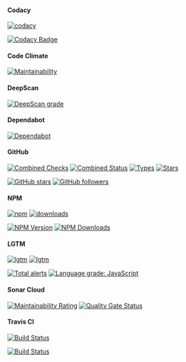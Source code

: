#### Codacy

[![codacy](https://badgen.net/codacy/grade/3a4f33788cd44b799242cae7e080f9e3)](https://github.com/hilesystem/local)

[![Codacy Badge](https://api.codacy.com/project/badge/Grade/3a4f33788cd44b799242cae7e080f9e3)](https://www.codacy.com/gh/hilesystem/local?utm_source=github.com&amp;utm_medium=referral&amp;utm_content=hilesystem/local&amp;utm_campaign=Badge_Grade)

#### Code Climate

[![Maintainability](https://api.codeclimate.com/v1/badges/7ee34e88c00adc84704d/maintainability)](https://codeclimate.com/github/hilesystem/local/maintainability)

#### DeepScan

[![DeepScan grade](https://deepscan.io/api/teams/8453/projects/10646/branches/149670/badge/grade.svg)](https://deepscan.io/dashboard#view=project&tid=8453&pid=10646&bid=149670)

#### Dependabot

[![Dependabot](https://badgen.net/dependabot/hilesystem/local?&icon=dependabot)](https://github.com/hilesystem/local)

#### GitHub

[![Combined Checks](https://badgen.net/github/checks/hilesystem/local?&icon=github)](https://github.com/hilesystem/local)
[![Combined Status](https://badgen.net/github/status/hilesystem/local?&icon=github)](https://github.com/hilesystem/local)
[![Types](https://badgen.net/npm/types/@hilesystem/local?&icon=typescript)](https://github.com/hilesystem/local)
[![Stars](https://badgen.net/github/stars/hilesystem/local?&icon=github&label=stars&color=ffcc33)](https://github.com/hilesystem/local)

[![GitHub stars](https://img.shields.io/github/stars/hilesystem/local.svg?style=social&label=Star)](https://github.com/hilesystem/local)
[![GitHub followers](https://img.shields.io/github/followers/r37r0m0d3l.svg?style=social&label=Follow)](https://github.com/r37r0m0d3l)

#### NPM

[![npm](https://badgen.net/npm/v/@hilesystem/local?&icon=npm)](https://www.npmjs.com/package/@hilesystem/local)
[![downloads](https://badgen.net/npm/dt/@hilesystem/local?&icon=terminal)](https://www.npmjs.com/package/@hilesystem/local)

[![NPM Version](https://img.shields.io/npm/v/@hilesystem/local.svg?style=flat)](https://www.npmjs.com/package/@hilesystem/local)
[![NPM Downloads](https://img.shields.io/npm/dt/@hilesystem/local.svg?style=flat)](https://www.npmjs.com/package/@hilesystem/local)

#### LGTM

[![lgtm](https://badgen.net/lgtm/langs/g/hilesystem/local?&icon=lgtm)](https://github.com/hilesystem/local)
[![lgtm](https://badgen.net/lgtm/grade/g/hilesystem/local?&icon=lgtm)](https://github.com/hilesystem/local)

[![Total alerts](https://img.shields.io/lgtm/alerts/g/hilesystem/local.svg?logo=lgtm&logoWidth=18)](https://lgtm.com/projects/g/hilesystem/local/alerts/)
[![Language grade: JavaScript](https://img.shields.io/lgtm/grade/javascript/g/hilesystem/local.svg?logo=lgtm&logoWidth=18)](https://lgtm.com/projects/g/hilesystem/local/context:javascript)

#### Sonar Cloud

[![Maintainability Rating](https://sonarcloud.io/api/project_badges/measure?project=hilesystem_local&metric=sqale_rating)](https://sonarcloud.io/dashboard?id=hilesystem_local)
[![Quality Gate Status](https://sonarcloud.io/api/project_badges/measure?project=hilesystem_local&metric=alert_status)](https://sonarcloud.io/dashboard?id=hilesystem_local)

#### Travis CI

[![Build Status](https://badgen.net/travis/hilesystem/local?&icon=travis)](https://travis-ci.org/hilesystem/local)

[![Build Status](https://travis-ci.org/hilesystem/local.svg?branch=master)](https://travis-ci.org/hilesystem/local)
